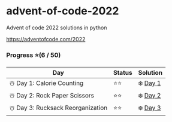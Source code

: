 # advent-of-code-2022
Advent of code 2022 solutions in python

https://adventofcode.com/2022

### Progress ⭐(6 / 50)

| Day                              | Status | Solution                                                     |
| -------------------------------- | ------ | ------------------------------------------------------------ |
| ☃️ Day 1: Calorie Counting        | ⭐⭐     | ❄️ [Day 1](https://github.com/kbojarowska/advent-of-code-2022/tree/main/day1) |
| ☃️ Day 2: Rock Paper Scissors     | ⭐⭐     | ❄️ [Day 2](https://github.com/kbojarowska/advent-of-code-2022/tree/main/day2) |
| ☃️ Day 3: Rucksack Reorganization | ⭐⭐     | ❄️ [Day 3](https://github.com/kbojarowska/advent-of-code-2022/tree/main/day3) |

